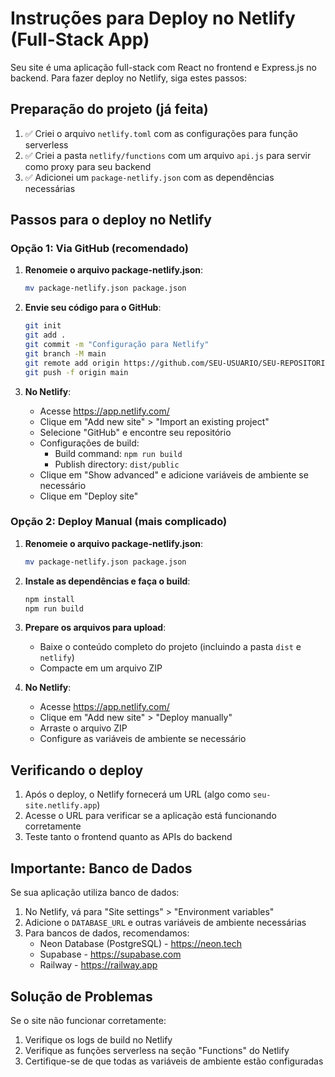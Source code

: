 # Instruções para Deploy no Netlify (Full-Stack App)

Seu site é uma aplicação full-stack com React no frontend e Express.js no backend. Para fazer deploy no Netlify, siga estes passos:

## Preparação do projeto (já feita)

1. ✅ Criei o arquivo `netlify.toml` com as configurações para função serverless
2. ✅ Criei a pasta `netlify/functions` com um arquivo `api.js` para servir como proxy para seu backend
3. ✅ Adicionei um `package-netlify.json` com as dependências necessárias

## Passos para o deploy no Netlify

### Opção 1: Via GitHub (recomendado)

1. **Renomeie o arquivo package-netlify.json**:
   ```bash
   mv package-netlify.json package.json
   ```

2. **Envie seu código para o GitHub**:
   ```bash
   git init
   git add .
   git commit -m "Configuração para Netlify"
   git branch -M main
   git remote add origin https://github.com/SEU-USUARIO/SEU-REPOSITORIO.git
   git push -f origin main
   ```

3. **No Netlify**:
   - Acesse https://app.netlify.com/
   - Clique em "Add new site" > "Import an existing project"
   - Selecione "GitHub" e encontre seu repositório
   - Configurações de build:
     - Build command: `npm run build`
     - Publish directory: `dist/public`
   - Clique em "Show advanced" e adicione variáveis de ambiente se necessário
   - Clique em "Deploy site"

### Opção 2: Deploy Manual (mais complicado)

1. **Renomeie o arquivo package-netlify.json**:
   ```bash
   mv package-netlify.json package.json
   ```

2. **Instale as dependências e faça o build**:
   ```bash
   npm install
   npm run build
   ```

3. **Prepare os arquivos para upload**:
   - Baixe o conteúdo completo do projeto (incluindo a pasta `dist` e `netlify`)
   - Compacte em um arquivo ZIP

4. **No Netlify**:
   - Acesse https://app.netlify.com/
   - Clique em "Add new site" > "Deploy manually"
   - Arraste o arquivo ZIP
   - Configure as variáveis de ambiente se necessário

## Verificando o deploy

1. Após o deploy, o Netlify fornecerá um URL (algo como `seu-site.netlify.app`)
2. Acesse o URL para verificar se a aplicação está funcionando corretamente
3. Teste tanto o frontend quanto as APIs do backend

## Importante: Banco de Dados

Se sua aplicação utiliza banco de dados:

1. No Netlify, vá para "Site settings" > "Environment variables"
2. Adicione o `DATABASE_URL` e outras variáveis de ambiente necessárias
3. Para bancos de dados, recomendamos:
   - Neon Database (PostgreSQL) - https://neon.tech
   - Supabase - https://supabase.com
   - Railway - https://railway.app

## Solução de Problemas

Se o site não funcionar corretamente:

1. Verifique os logs de build no Netlify
2. Verifique as funções serverless na seção "Functions" do Netlify
3. Certifique-se de que todas as variáveis de ambiente estão configuradas